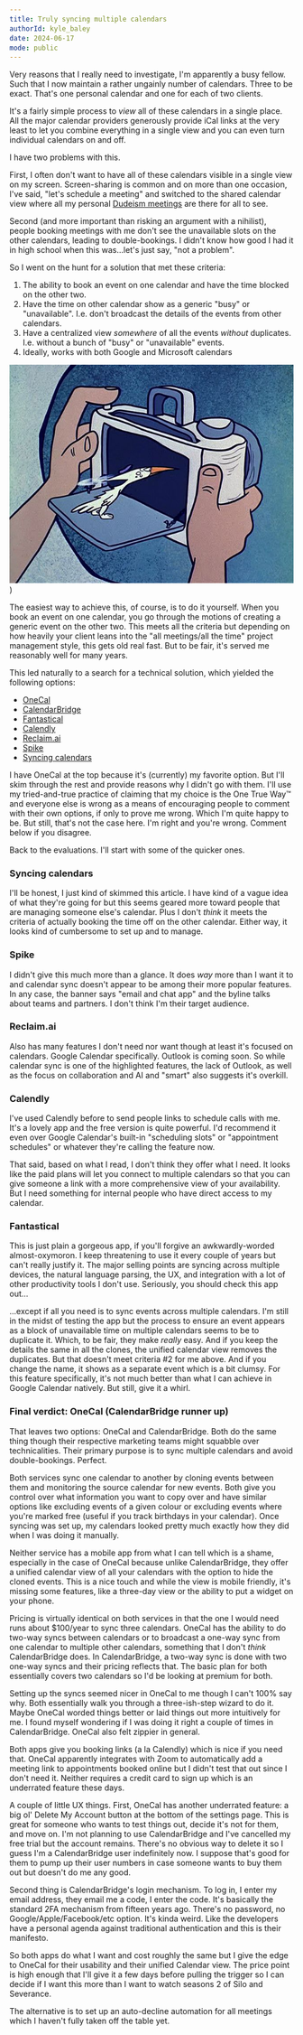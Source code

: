 ```yaml
---
title: Truly syncing multiple calendars
authorId: kyle_baley
date: 2024-06-17
mode: public
---
```


Very reasons that I really need to investigate, I'm apparently a busy fellow. Such that I now maintain a rather ungainly number of calendars. Three to be exact. That's one personal calendar and one for each of two clients.

It's a fairly simple process to _view_ all of these calendars in a single place. All the major calendar providers generously provide iCal links at the very least to let you combine everything in a single view and you can even turn individual calendars on and off.

I have two problems with this.

First, I often don't want to have all of these calendars visible in a single view on my screen. Screen-sharing is common and on more than one occasion, I've said, "let's schedule a meeting" and switched to the shared calendar view where all my personal [Dudeism meetings](https://en.wikipedia.org/wiki/Dudeism) are there for all to see.

Second (and more important than risking an argument with a nihilist), people booking meetings with me don't see the unavailable slots on the other calendars, leading to double-bookings. I didn't know how good I had it in high school when this was...let's just say, "not a problem".

So I went on the hunt for a solution that met these criteria:

1) The ability to book an event on one calendar and have the time blocked on the other two.
1) Have the time on other calendar show as a generic "busy" or "unavailable". I.e. don't broadcast the details of the events from other calendars.
1) Have a centralized view _somewhere_ of all the events _without_ duplicates. I.e. without a bunch of "busy" or "unavailable" events.
1) Ideally, works with both Google and Microsoft calendars

![The early days of online meetings](/images/flintstones-camera.jpg))

The easiest way to achieve this, of course, is to do it yourself. When you book an event on one calendar, you go through the motions of creating a generic event on the other two. This meets all the criteria but depending on how heavily your client leans into the "all meetings/all the time" project management style, this gets old real fast. But to be fair, it's served me reasonably well for many years.

This led naturally to a search for a technical solution, which yielded the following options:

- [OneCal](https://www.onecal.io/)
- [CalendarBridge](https://calendarbridge.com/)
- [Fantastical](https://flexibits.com/fantastical)
- [Calendly](https://calendly.com)
- [Reclaim.ai](https://reclaim.ai/)
- [Spike](https://www.spikenow.com/)
- [Syncing calendars](https://www.calendar.com/blog/how-to-sync-your-calendar-across-all-devices/)

I have OneCal at the top because it's (currently) my favorite option. But I'll skim through the rest and provide reasons why I didn't go with them. I'll use my tried-and-true practice of claiming that my choice is the One True Way™ and everyone else is wrong as a means of encouraging people to comment with their own options, if only to prove me wrong. Which I'm quite happy to be. But still, that's not the case here. I'm right and you're wrong. Comment below if you disagree.

Back to the evaluations. I'll start with some of the quicker ones.

### Syncing calendars

I'll be honest, I just kind of skimmed this article. I have kind of a vague idea of what they're going for but this seems geared more toward people that are managing someone else's calendar. Plus I don't _think_ it meets the criteria of actually booking the time off on the other calendar. Either way, it looks kind of cumbersome to set up and to manage.

### Spike

I didn't give this much more than a glance. It does _way_ more than I want it to and calendar sync doesn't appear to be among their more popular features. In any case, the banner says "email and chat app" and the byline talks about teams and partners. I don't think I'm their target audience.

### Reclaim.ai

Also has many features I don't need nor want though at least it's focused on calendars. Google Calendar specifically. Outlook is coming soon. So while calendar sync is one of the highlighted features, the lack of Outlook, as well as the focus on collaboration and AI and "smart" also suggests it's overkill.

### Calendly

I've used Calendly before to send people links to schedule calls with me. It's a lovely app and the free version is quite powerful. I'd recommend it even over Google Calendar's built-in "scheduling slots" or "appointment schedules" or whatever they're calling the feature now.

That said, based on what I read, I don't think they offer what I need. It looks like the paid plans will let you connect to multiple calendars so that you can give someone a link with a more comprehensive view of your availability. But I need something for internal people who have direct access to my calendar.

### Fantastical

This is just plain a gorgeous app, if you'll forgive an awkwardly-worded almost-oxymoron. I keep threatening to use it every couple of years but can't really justify it. The major selling points are syncing across multiple devices, the natural language parsing, the UX, and integration with a lot of other productivity tools I don't use. Seriously, you should check this app out...

...except if all you need is to sync events across multiple calendars. I'm still in the midst of testing the app but the process to ensure an event appears as a block of unavailable time on multiple calendars seems to be to duplicate it. Which, to be fair, they make _really_ easy. And if you keep the details the same in all the clones, the unified calendar view removes the duplicates. But that doesn't meet criteria #2 for me above. And if you change the name, it shows as a separate event which is a bit clumsy. For this feature specifically, it's not much better than what I can achieve in Google Calendar natively. But still, give it a whirl.

### Final verdict: OneCal (CalendarBridge runner up)

That leaves two options: OneCal and CalendarBridge. Both do the same thing though their respective marketing teams might squabble over technicalities. Their primary purpose is to sync multiple calendars and avoid double-bookings. Perfect.

Both services sync one calendar to another by cloning events between them and monitoring the source calendar for new events. Both give you control over what information you want to copy over and have similar options like excluding events of a given colour or excluding events where you're marked free (useful if you track birthdays in your calendar). Once syncing was set up, my calendars looked pretty much exactly how they did when I was doing it manually.

Neither service has a mobile app from what I can tell which is a shame, especially in the case of OneCal because unlike CalendarBridge, they offer a unified calendar view of all your calendars with the option to hide the cloned events. This is a nice touch and while the view is mobile friendly, it's missing some features, like a three-day view or the ability to put a widget on your phone.

Pricing is virtually identical on both services in that the one I would need runs about $100/year to sync three calendars. OneCal has the ability to do two-way syncs between calendars or to broadcast a one-way sync from one calendar to multiple other calendars, something that I don't _think_ CalendarBridge does. In CalendarBridge, a two-way sync is done with two one-way syncs and their pricing reflects that. The basic plan for both essentially covers two calendars so I'd be looking at premium for both.

Setting up the syncs seemed nicer in OneCal to me though I can't 100% say why. Both essentially walk you through a three-ish-step wizard to do it. Maybe OneCal worded things better or laid things out more intuitively for me. I found myself wondering if I was doing it right a couple of times in CalendarBridge. OneCal also felt zippier in general.

Both apps give you booking links (a la Calendly) which is nice if you need that. OneCal apparently integrates with Zoom to automatically add a meeting link to appointments booked online but I didn't test that out since I don't need it. Neither requires a credit card to sign up which is an underrated feature these days.

A couple of little UX things. First, OneCal has another underrated feature: a big ol' Delete My Account button at the bottom of the settings page. This is great for someone who wants to test things out, decide it's not for them, and move on. I'm not planning to use CalendarBridge and I've cancelled my free trial but the account remains. There's no obvious way to delete it so I guess I'm a CalendarBridge user indefinitely now. I suppose that's good for them to pump up their user numbers in case someone wants to buy them out but doesn't do me any good.

Second thing is CalendarBridge's login mechanism. To log in, I enter my email address, they email me a code, I enter the code. It's basically the standard 2FA mechanism from fifteen years ago. There's no password, no Google/Apple/Facebook/etc option. It's kinda weird. Like the developers have a personal agenda against traditional authentication and this is their manifesto.

So both apps do what I want and cost roughly the same but I give the edge to OneCal for their usability and their unified Calendar view. The price point is high enough that I'll give it a few days before pulling the trigger so I can decide if I want this more than I want to watch seasons 2 of Silo and Severance.

The alternative is to set up an auto-decline automation for all meetings which I haven't fully taken off the table yet.
